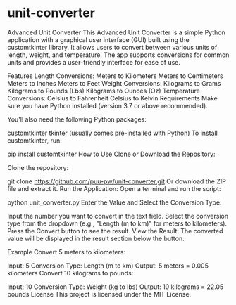 # unit-converter
Advanced Unit Converter
This Advanced Unit Converter is a simple Python application with a graphical user interface (GUI) built using the customtkinter library. It allows users to convert between various units of length, weight, and temperature. The app supports conversions for common units and provides a user-friendly interface for ease of use.

Features
Length Conversions:
Meters to Kilometers
Meters to Centimeters
Meters to Inches
Meters to Feet
Weight Conversions:
Kilograms to Grams
Kilograms to Pounds (Lbs)
Kilograms to Ounces (Oz)
Temperature Conversions:
Celsius to Fahrenheit
Celsius to Kelvin
Requirements
Make sure you have Python installed (version 3.7 or above recommended).

You'll also need the following Python packages:

customtkinter
tkinter (usually comes pre-installed with Python)
To install customtkinter, run:


pip install customtkinter
How to Use
Clone or Download the Repository:

Clone the repository:

git clone https://github.com/puu-pw/unit-converter.git
Or download the ZIP file and extract it.
Run the Application: Open a terminal and run the script:


python unit_converter.py
Enter the Value and Select the Conversion Type:

Input the number you want to convert in the text field.
Select the conversion type from the dropdown (e.g., "Length (m to km)" for meters to kilometers).
Press the Convert button to see the result.
View the Result: The converted value will be displayed in the result section below the button.


Example
Convert 5 meters to kilometers:

Input: 5
Conversion Type: Length (m to km)
Output: 5 meters = 0.005 kilometers
Convert 10 kilograms to pounds:

Input: 10
Conversion Type: Weight (kg to lbs)
Output: 10 kilograms = 22.05 pounds
License
This project is licensed under the MIT License.

